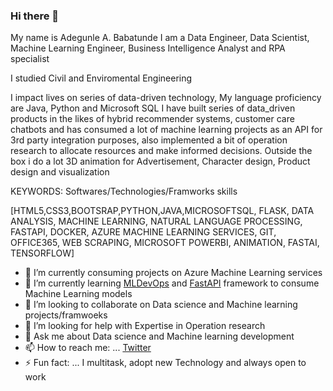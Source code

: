 ### Hi there 👋
My name is Adegunle A. Babatunde I am a Data Engineer, Data Scientist, Machine Learning Engineer, Business Intelligence Analyst and RPA specialist

I studied Civil and Enviromental Engineering

I impact lives on series of data-driven technology, My language proficiency are Java, Python and Microsoft SQL
I have built series of data_driven products in the likes of hybrid recommender systems, customer care chatbots and has consumed a lot of machine learning projects as an API for 3rd party integration purposes, also implemented a bit of operation research to allocate resources and make informed decisions. Outside the box i do a lot 3D animation for Advertisement, Character design, Product design and visualization
 
 KEYWORDS: Softwares/Technologies/Framworks skills
 
[HTML5,CSS3,BOOTSRAP,PYTHON,JAVA,MICROSOFTSQL, FLASK, DATA ANALYSIS, MACHINE LEARNING, NATURAL LANGUAGE PROCESSING, FASTAPI, DOCKER, AZURE MACHINE LEARNING SERVICES, GIT, OFFICE365, WEB SCRAPING, MICROSOFT POWERBI, ANIMATION, FASTAI, TENSORFLOW]

- 🔭 I’m currently consuming projects on Azure Machine Learning services
- 🌱 I’m currently learning [MLDevOps](https://cloud.google.com/solutions/machine-learning/mlops-continuous-delivery-and-automation-pipelines-in-machine-learning) and  [FastAPI](https://fastapi.tiangolo.com/tutorial/first-steps/) framework to consume Machine Learning models
- 👯 I’m looking to collaborate on Data science and Machine learning projects/framwoeks
- 🤔 I’m looking for help with Expertise in Operation research
- 💬 Ask me about Data science and Machine learning development
- 📫 How to reach me: ... [Twitter](twitter.com/ABofficial_NG)
- ⚡ Fun fact: ... I multitask, adopt new Technology and always open to work

